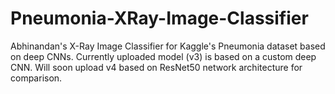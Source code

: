 # Pneumonia-XRay-Image-Classifier
Abhinandan's X-Ray Image Classifier for Kaggle's Pneumonia dataset based on deep CNNs.
Currently uploaded model (v3) is based on a custom deep CNN. Will soon upload v4 based on ResNet50 network architecture for comparison.
